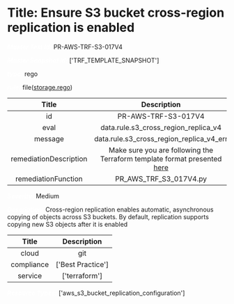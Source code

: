 



# Title: Ensure S3 bucket cross-region replication is enabled


***<font color="white">Master Test Id:</font>*** PR-AWS-TRF-S3-017V4

***<font color="white">Master Snapshot Id:</font>*** ['TRF_TEMPLATE_SNAPSHOT']

***<font color="white">type:</font>*** rego

***<font color="white">rule:</font>*** file([storage.rego])  
  
  
  
  

|Title|Description|
| :---: | :---: |
|id|PR-AWS-TRF-S3-017V4|
|eval|data.rule.s3_cross_region_replica_v4|
|message|data.rule.s3_cross_region_replica_v4_err|
|remediationDescription|Make sure you are following the Terraform template format presented <a href='https://registry.terraform.io/providers/hashicorp/aws/latest/docs/resources/s3_bucket' target='_blank'>here</a>|
|remediationFunction|PR_AWS_TRF_S3_017V4.py|


***<font color="white">Severity:</font>*** Medium

***<font color="white">Description:</font>*** Cross-region replication enables automatic, asynchronous copying of objects across S3 buckets. By default, replication supports copying new S3 objects after it is enabled  
  
  

|Title|Description|
| :---: | :---: |
|cloud|git|
|compliance|['Best Practice']|
|service|['terraform']|


***<font color="white">Resource Types:</font>*** ['aws_s3_bucket_replication_configuration']


[storage.rego]: https://github.com/prancer-io/prancer-compliance-test/tree/master/aws/terraform/storage.rego

